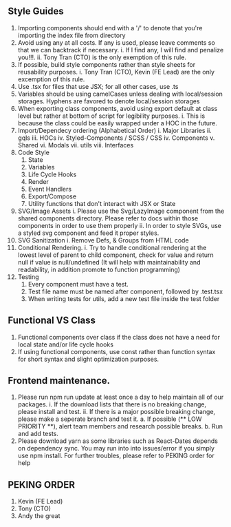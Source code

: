 ## Style Guides

1. Importing components should end with a '/' to denote that you're importing the index file from directory
2. Avoid using any at all costs. If any is used, please leave comments so that we can backtrack if necessary.
    i. If I find any, I will find and penalize you!!!.
    ii. Tony Tran (CTO) is the only exemption of this rule.
3. If possible, build style components rather than style sheets for reusability purposes.
    i. Tony Tran (CTO), Kevin (FE Lead) are the only excemption of this rule.
4. Use .tsx for files that use JSX; for all other cases, use .ts
5. Variables should be using camelCases unless dealing with local/session storages. Hyphens are favored to denote local/session storages
6. When exporting class components, avoid using export default at class level but rather at bottom of script for legibility purposes.
    i. This is because the class could be easily wrapped under a HOC in the future.
7. Import/Dependecy ordering (Alphabetical Order)
    i. Major Libraries
    ii. gqls
    iii. HOCs
    iv. Styled-Components / SCSS / CSS
    iv. Components
    v. Shared 
    vi. Modals
    vii. utils
    viii. Interfaces
8. Code Style
    1. State
    2. Variables
    3. Life Cycle Hooks
    4. Render
    5. Event Handlers
    6. Export/Compose
    7. Utility functions that don't interact with JSX or State
9. SVG/Image Assets
    i. Please use the Svg/LazyImage component from the shared components directory. Please refer to docs within those components in order to use them properly
    ii. In order to style SVGs, use a styled svg component and feed it proper styles.
10. SVG Sanitization
    i. Remove Defs, & Groups from HTML code
10. Conditional Rendering. 
    i. Try to handle conditional rendering at the lowest level of parent to child component, check for value and return null if value is null/undefined (It will help with maintainability and readability, in addition promote to function programming)
11. Testing
    1. Every component must have a test.
    2. Test file name must be named after component, followed by .test.tsx
    3. When writing tests for utils, add a new test file inside the test folder

## Functional VS Class 
1. Functional components over class if the class does not have a need for local state and/or life cycle hooks
2. If using functional components, use const rather than function syntax for short syntax and slight optimization purposes.

## Frontend maintenance. 
1. Please run npm run update at least once a day to help maintain all of our packages.
    i. If the download lists that there is no breaking change, please install and test.
    ii. If there is a major possible breaking change, please make a seperate branch and test it. 
        a. If possible (** LOW PRIORITY **), alert team members and research possible breaks.
        b. Run and add tests.
2. Please download yarn as some libraries such as React-Dates depends on dependency sync. You may run into into issues/error if you simply use npm install. For further troubles, please refer to PEKING order for help

## PEKING ORDER
1. Kevin (FE Lead)
2. Tony (CTO)
3. Andy the great